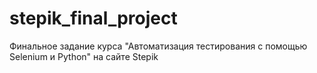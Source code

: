 # stepik_final_project
Финальное задание курса "Автоматизация тестирования с помощью Selenium и Python" на сайте Stepik
